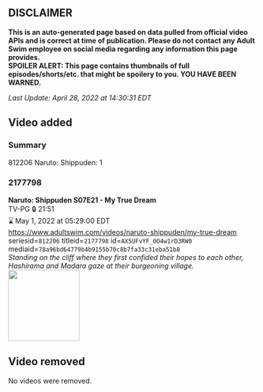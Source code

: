 ## DISCLAIMER
**This is an auto-generated page based on data pulled from official video APIs and is correct at time of publication. Please do not contact any Adult Swim employee on social media regarding any information this page provides.**  
**SPOILER ALERT: This page contains thumbnails of full episodes/shorts/etc. that might be spoilery to you. YOU HAVE BEEN WARNED.**  

_Last Update: April 28, 2022 at 14:30:31 EDT_
## Video added
### Summary
812206 Naruto: Shippuden: 1  
### 2177798
**Naruto: Shippuden S07E21 - My True Dream**  
TV-PG 🔒 21:51  
⌛ May 1, 2022 at 05:29:00 EDT  
https://www.adultswim.com/videos/naruto-shippuden/my-true-dream  
seriesid=`812206` titleid=`2177798` id=`AX5UFvYF_0O4w1rD3RW0` mediaid=`78a96bd64779b4b9155b70c8b7fa33c31eba51b8`  
_Standing on the cliff where they first confided their hopes to each other, Hashirama and Madara gaze at their burgeoning village._  
<a href="https://media.cdn.adultswim.com/uploads/20220114/thumbnails/2_22114171118-NarutoShippuden_369_MyTrueDream.png"><img src="https://media.cdn.adultswim.com/uploads/20220114/thumbnails/2_22114171118-NarutoShippuden_369_MyTrueDream.png" height="144px" /></a>
## Video removed
No videos were removed.  
